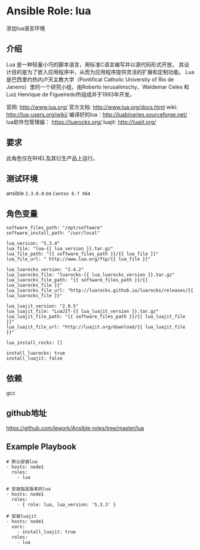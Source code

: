 # Ansible Role: lua

添加lua语言环境

## 介绍

Lua 是一种轻量小巧的脚本语言，用标准C语言编写并以源代码形式开放， 其设计目的是为了嵌入应用程序中，从而为应用程序提供灵活的扩展和定制功能。
Lua 是巴西里约热内卢天主教大学（Pontifical Catholic University of Rio de Janeiro）里的一个研究小组，由Roberto Ierusalimschy、Waldemar Celes 和 Luiz Henrique de Figueiredo所组成并于1993年开发。

官网: http://www.lua.org/
官方文档: http://www.lua.org/docs.html
wiki: http://lua-users.org/wiki/
编译好的lua：http://luabinaries.sourceforge.net/
lua软件包管理器： https://luarocks.org/
luajit: http://luajit.org/

## 要求

此角色仅在RHEL及其衍生产品上运行。

## 测试环境

ansible `2.3.0.0`
os `Centos 6.7 X64`

## 角色变量
    software_files_path: "/opt/software"
    software_install_path: "/usr/local"

    lua_version: "5.3.4"
    lua_file: "lua-{{ lua_version }}.tar.gz"
    lua_file_path: "{{ software_files_path }}/{{ lua_file }}"
    lua_file_url: " http://www.lua.org/ftp/{{ lua_file }}"

    lua_luarocks_version: "2.4.2"
    lua_luarocks_file: "luarocks-{{ lua_luarocks_version }}.tar.gz"
    lua_luarocks_file_path: "{{ software_files_path }}/{{ lua_luarocks_file }}"
    lua_luarocks_file_url: "http://luarocks.github.io/luarocks/releases/{{ lua_luarocks_file }}"

    lua_luajit_version: "2.0.5"
    lua_luajit_file: "LuaJIT-{{ lua_luajit_version }}.tar.gz"
    lua_luajit_file_path: "{{ software_files_path }}/{{ lua_luajit_file }}"
    lua_luajit_file_url: "http://luajit.org/download/{{ lua_luajit_file }}"

    lua_install_rocks: []
     
    install_luarocks: true
    install_luajit: false

## 依赖

gcc

## github地址
https://github.com/lework/Ansible-roles/tree/master/lua

## Example Playbook
    # 默认安装lua
    - hosts: node1
      roles:
        - lua
        
    # 安装指定版本的lua
    - hosts: node1
      roles:
        - { role: lua, lua_version: '5.3.3' }
    
    # 安装luajit
    - hosts: node1
      vars:
        - install_luajit: true
      roles:
        - lua